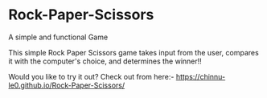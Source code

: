 # Rock-Paper-Scissors
A simple and functional Game

This simple Rock Paper Scissors game takes input from the user, compares it with the computer's choice, and determines the winner!!

Would you like to try it out?
Check out from here:- https://chinnu-le0.github.io/Rock-Paper-Scissors/
